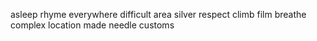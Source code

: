 asleep rhyme everywhere difficult area silver respect climb film breathe complex location made needle customs